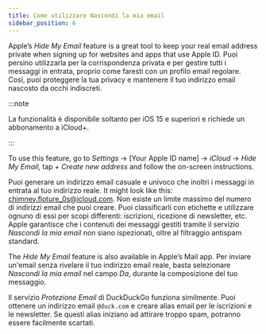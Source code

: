 ```yaml
---
title: Come utilizzare Nascondi la mia email
sidebar_position: 6
---
```


Apple’s *Hide My Email* feature is a great tool to keep your real email address private when signing up for websites and apps that use Apple ID. Puoi persino utilizzarla per la corrispondenza privata e per gestire tutti i messaggi in entrata, proprio come faresti con un profilo email regolare. Così, puoi proteggere la tua privacy e mantenere il tuo indirizzo email nascosto da occhi indiscreti.

:::note

La funzionalità è disponibile soltanto per iOS 15 e superiori e richiede un abbonamento a iCloud+.

:::

To use this feature, go to *Settings* → [Your Apple ID name] → *iCloud* → *Hide My Email*, tap *+ Create new address* and follow the on-screen instructions.

Puoi generare un indirizzo email casuale e univoco che inoltri i messaggi in entrata al tuo indirizzo reale. It might look like this: chimney.floture_0s@icloud.com. Non esiste un limite massimo del numero di indirizzi email che puoi creare. Puoi classificarli con etichette e utilizzare ognuno di essi per scopi differenti: iscrizioni, ricezione di newsletter, etc. Apple garantisce che i contenuti dei messaggi gestiti tramite il servizio *Nascondi la mia email* non siano ispezionati, oltre al filtraggio antispam standard.

The *Hide My Email* feature is also available in Apple’s Mail app. Per inviare un'email senza rivelare il tuo indirizzo email reale, basta selezionare *Nascondi la mia email* nel campo *Da*, durante la composizione del tuo messaggio.

Il servizio *Protezione Email* di DuckDuckGo funziona similmente. Puoi ottenere un indirizzo email `@duck.com` e creare alias email per le iscrizioni e le newsletter. Se questi alias iniziano ad attirare troppo spam, potranno essere facilmente scartati.
